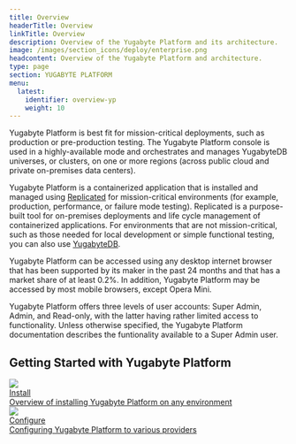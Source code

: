 ```yaml
---
title: Overview
headerTitle: Overview
linkTitle: Overview
description: Overview of the Yugabyte Platform and its architecture.
image: /images/section_icons/deploy/enterprise.png
headcontent: Overview of the Yugabyte Platform and architecture.
type: page
section: YUGABYTE PLATFORM
menu:
  latest:
    identifier: overview-yp
    weight: 10
---
```


Yugabyte Platform is best fit for mission-critical deployments, such as production or pre-production testing. The Yugabyte Platform console is used in a highly-available mode and orchestrates and manages YugabyteDB universes, or clusters, on one or more regions (across public cloud and private on-premises data centers).

Yugabyte Platform is a containerized application that is installed and managed using <a href="https://www.replicated.com/" target="_blank">Replicated</a> for mission-critical environments (for example, production, performance, or failure mode testing). Replicated is a purpose-built tool for on-premises deployments and life cycle management of containerized applications. For environments that are not mission-critical, such as those needed for local development or simple functional testing, you can also use <a href="../../quick-start/install">YugabyteDB</a>.

Yugabyte Platform can be accessed using any desktop internet browser that has been supported by its maker in the past 24 months and that has a market share of at least 0.2%. In addition, Yugabyte Platform may be accessed by most mobile browsers, except Opera Mini.

Yugabyte Platform offers three levels of user accounts: Super Admin, Admin, and Read-only, with the latter having rather limited access to functionality. Unless otherwise specified, the Yugabyte Platform documentation describes the funtionality available to a Super Admin user. 

## Getting Started with Yugabyte Platform

<div class="row">

  <div class="col-12 col-md-6 col-lg-12 col-xl-6">
    <a class="section-link icon-offset" href="install/">
      <div class="head">
        <img class="icon" src="/images/section_icons/quick_start/install.png" aria-hidden="true" />
        <div class="title">Install</div>
      </div>
      <div class="body">
        Overview of installing Yugabyte Platform on any environment
      </div>
    </a>
  </div>

  <div class="col-12 col-md-6 col-lg-12 col-xl-6">
    <a class="section-link icon-offset" href="configure/">
      <div class="head">
        <img class="icon" src="/images/section_icons/quick_start/create_cluster.png" aria-hidden="true" />
        <div class="title">Configure</div>
      </div>
      <div class="body">
        Configuring Yugabyte Platform to various providers
      </div>
    </a>
  </div>

</div>
